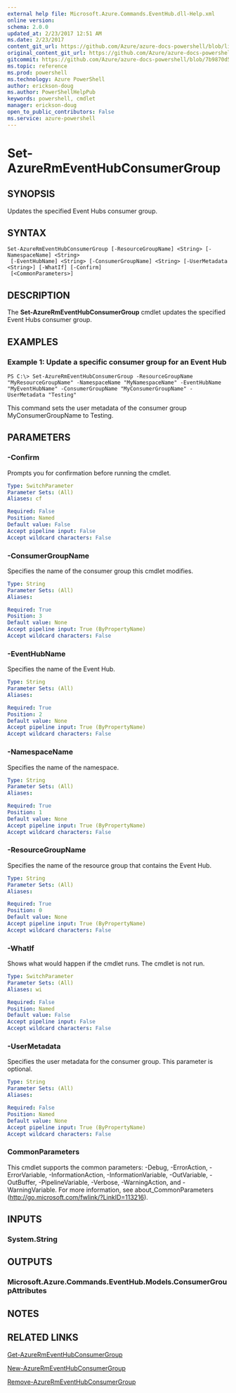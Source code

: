 ```yaml
---
external help file: Microsoft.Azure.Commands.EventHub.dll-Help.xml
online version: 
schema: 2.0.0
updated_at: 2/23/2017 12:51 AM
ms.date: 2/23/2017
content_git_url: https://github.com/Azure/azure-docs-powershell/blob/live/azureps-cmdlets-docs/ResourceManager/AzureRM.EventHub/v0.0.2/Set-AzureRmEventHubConsumerGroup.md
original_content_git_url: https://github.com/Azure/azure-docs-powershell/blob/live/azureps-cmdlets-docs/ResourceManager/AzureRM.EventHub/v0.0.2/Set-AzureRmEventHubConsumerGroup.md
gitcommit: https://github.com/Azure/azure-docs-powershell/blob/7b9870d5bfb0bfd27d74f3d427a4016ef26a0298/azureps-cmdlets-docs/ResourceManager/AzureRM.EventHub/v0.0.2/Set-AzureRmEventHubConsumerGroup.md
ms.topic: reference
ms.prod: powershell
ms.technology: Azure PowerShell
author: erickson-doug
ms.author: PowerShellHelpPub
keywords: powershell, cmdlet
manager: erickson-doug
open_to_public_contributors: False
ms.service: azure-powershell
---
```


# Set-AzureRmEventHubConsumerGroup

## SYNOPSIS
Updates the specified Event Hubs consumer group.

## SYNTAX

```
Set-AzureRmEventHubConsumerGroup [-ResourceGroupName] <String> [-NamespaceName] <String>
 [-EventHubName] <String> [-ConsumerGroupName] <String> [-UserMetadata <String>] [-WhatIf] [-Confirm]
 [<CommonParameters>]
```

## DESCRIPTION
The **Set-AzureRmEventHubConsumerGroup** cmdlet updates the specified Event Hubs consumer group.

## EXAMPLES

### Example 1: Update a specific consumer group for an Event Hub
```
PS C:\> Set-AzureRmEventHubConsumerGroup -ResourceGroupName "MyResourceGroupName" -NamespaceName "MyNamespaceName" -EventHubName "MyEventHubName" -ConsumerGroupName "MyConsumerGroupName" -UserMetadata "Testing"
```

This command sets the user metadata of the consumer group MyConsumerGroupName to Testing.

## PARAMETERS

### -Confirm
Prompts you for confirmation before running the cmdlet.

```yaml
Type: SwitchParameter
Parameter Sets: (All)
Aliases: cf

Required: False
Position: Named
Default value: False
Accept pipeline input: False
Accept wildcard characters: False
```

### -ConsumerGroupName
Specifies the name of the consumer group this cmdlet modifies.

```yaml
Type: String
Parameter Sets: (All)
Aliases: 

Required: True
Position: 3
Default value: None
Accept pipeline input: True (ByPropertyName)
Accept wildcard characters: False
```

### -EventHubName
Specifies the name of the Event Hub.


```yaml
Type: String
Parameter Sets: (All)
Aliases: 

Required: True
Position: 2
Default value: None
Accept pipeline input: True (ByPropertyName)
Accept wildcard characters: False
```

### -NamespaceName
Specifies the name of the namespace.


```yaml
Type: String
Parameter Sets: (All)
Aliases: 

Required: True
Position: 1
Default value: None
Accept pipeline input: True (ByPropertyName)
Accept wildcard characters: False
```

### -ResourceGroupName
Specifies the name of the resource group that contains the Event Hub.


```yaml
Type: String
Parameter Sets: (All)
Aliases: 

Required: True
Position: 0
Default value: None
Accept pipeline input: True (ByPropertyName)
Accept wildcard characters: False
```

### -WhatIf
Shows what would happen if the cmdlet runs.
The cmdlet is not run.

```yaml
Type: SwitchParameter
Parameter Sets: (All)
Aliases: wi

Required: False
Position: Named
Default value: False
Accept pipeline input: False
Accept wildcard characters: False
```

### -UserMetadata
Specifies the user metadata for the consumer group.
This parameter is optional.

```yaml
Type: String
Parameter Sets: (All)
Aliases: 

Required: False
Position: Named
Default value: None
Accept pipeline input: True (ByPropertyName)
Accept wildcard characters: False
```

### CommonParameters
This cmdlet supports the common parameters: -Debug, -ErrorAction, -ErrorVariable, -InformationAction, -InformationVariable, -OutVariable, -OutBuffer, -PipelineVariable, -Verbose, -WarningAction, and -WarningVariable. For more information, see about_CommonParameters (http://go.microsoft.com/fwlink/?LinkID=113216).

## INPUTS

### System.String

## OUTPUTS

### Microsoft.Azure.Commands.EventHub.Models.ConsumerGroupAttributes

## NOTES

## RELATED LINKS

[Get-AzureRmEventHubConsumerGroup](xref:ResourceManager/AzureRM.EventHub/v0.0.2/Get-AzureRmEventHubConsumerGroup.md)

[New-AzureRmEventHubConsumerGroup](xref:ResourceManager/AzureRM.EventHub/v0.0.2/New-AzureRmEventHubConsumerGroup.md)

[Remove-AzureRmEventHubConsumerGroup](xref:ResourceManager/AzureRM.EventHub/v0.0.2/Remove-AzureRmEventHubConsumerGroup.md)
